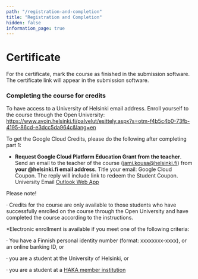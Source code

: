 ```yaml
---
path: "/registration-and-completion"
title: "Registration and Completion"
hidden: false
information_page: true
---
```


# Certificate #

For the certificate, mark the course as finished in the submission software. The certificate link will appear in the submission software.

### Completing the course for credits ###

To have access to a University of Helsinki email address. Enroll yourself to the course through the Open University: https://www.avoin.helsinki.fi/palvelut/esittely.aspx?s=otm-f4b5c4b0-73fb-4195-86cd-e3dcc5da964c&lang=en

To get the Google Cloud Credits, please do the following after completing part 1:

- **Request Google Cloud Platform Education Grant from the teacher**. Send an email to the teacher of the course (jami.kousa@helsinki.fi) from **your @helsinki.fi email address**. Title your email: Google Cloud Coupon. The reply will include link to redeem the Student Coupon. University Email [Outlook Web App](http://www.helsinki.fi/office365)

Please note!

· Credits for the course are only available to those students who have successfully enrolled on the course through the Open University and have completed the course according to the instructions.

*Electronic enrollment is available if you meet one of the following criteria:

· You have a Finnish personal identity number (format: xxxxxxxx-xxxx), or an online banking ID, or

· you are a student at the University of Helsinki, or

· you are a student at a [HAKA member institution](https://wiki.eduuni.fi/display/CSCHAKA/Members+and+partners)
